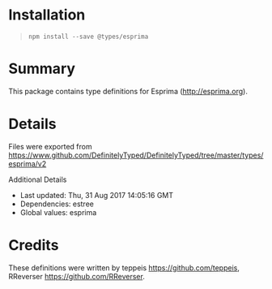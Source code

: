 # Installation
> `npm install --save @types/esprima`

# Summary
This package contains type definitions for Esprima (http://esprima.org).

# Details
Files were exported from https://www.github.com/DefinitelyTyped/DefinitelyTyped/tree/master/types/esprima/v2

Additional Details
 * Last updated: Thu, 31 Aug 2017 14:05:16 GMT
 * Dependencies: estree
 * Global values: esprima

# Credits
These definitions were written by teppeis <https://github.com/teppeis>, RReverser <https://github.com/RReverser>.
